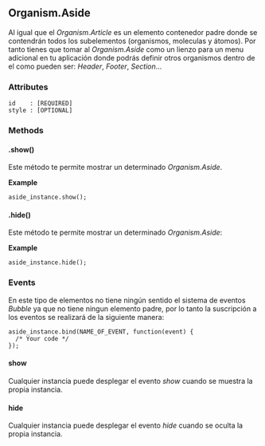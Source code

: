 ## Organism.Aside
Al igual que el *Organism.Article* es un elemento contenedor padre donde se contendrán todos los subelementos (organismos, moleculas y átomos). Por tanto tienes que tomar al *Organism.Aside* como un lienzo para un menu adicional en tu aplicación donde podrás definir otros organismos dentro de el como pueden ser: *Header*, *Footer*, *Section*...

### Attributes

```
id    : [REQUIRED]
style : [OPTIONAL]
```

### Methods

#### .show()
Este método te permite mostrar un determinado *Organism.Aside*.

**Example**

```
aside_instance.show();
```


#### .hide()
Este método te permite mostrar un determinado *Organism.Aside*:

**Example**

```
aside_instance.hide();
```


### Events

En este tipo de elementos no tiene ningún sentido el sistema de eventos *Bubble* ya que no tiene ningun elemento padre, por lo tanto la suscripción a los eventos se realizará de la siguiente manera: 

```
aside_instance.bind(NAME_OF_EVENT, function(event) {
  /* Your code */
});
```

#### show
Cualquier instancia puede desplegar el evento *show* cuando se muestra la propia instancia.


#### hide
Cualquier instancia puede desplegar el evento *hide* cuando se oculta la propia instancia.